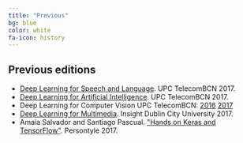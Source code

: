 ```yaml
---
title: "Previous"
bg: blue
color: white
fa-icon: history
---
```


## Previous editions

* [Deep Learning for Speech and Language][DLSL2017]. UPC TelecomBCN 2017.
* [Deep Learning for Artificial Intelligence][DLAI2017]. UPC TelecomBCN 2017.
* Deep Learning for Computer Vision UPC TelecomBCN: [2016][DLCV2016] [2017][DLCV2017]
* [Deep Learning for Multimedia][DLMM2017]. Insight Dublin City University 2017.
* Amaia Salvador and Santiago Pascual. ["Hands on Keras and TensorFlow"][Persontyle2017]. Persontyle 2017.


[DLAI2017]: https://telecombcn-dl.github.io/2017-dlai/
[DLCV2016]: http://imatge-upc.github.io/telecombcn-2016-dlcv/
[DLCV2017]: https://telecombcn-dl.github.io/2017-dlcv/
[DLSL2017]: https://telecombcn-dl.github.io/2017-dlsl/
[DLMM2017]: https://telecombcn-dl.github.io/dlmm-2017-dcu/
[Persontyle2017]: https://github.com/telecombcn-dl/2017-persontyle

[Image]: http://www.slideshare.net/xavigiro/deep-learning-for-computer-vision-14-image-analytics-lasalle-2016
[Object]: http://www.slideshare.net/xavigiro/deep-learning-for-computer-vision-24-object-analytics-lasalle-2016
[Videos]: http://www.slideshare.net/xavigiro/deep-learning-for-computer-vision-34-video-analytics-lasalle-2016
[Beyond]: http://www.slideshare.net/xavigiro/deep-learning-for-computer-vision-44-beyond-vision-lasalle-2016

